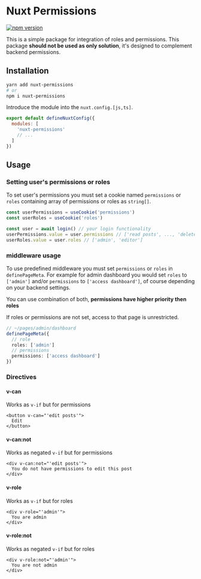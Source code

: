 # Nuxt Permissions

[![npm version](https://badge.fury.io/js/nuxt-permissions.svg)](https://badge.fury.io/js/nuxt-permissions)

This is a simple package for integration of roles and permissions.
This package **should not be used as only solution**, it's designed to complement backend permissions.

## Installation

```bash
yarn add nuxt-permissions
# or
npm i nuxt-permissions
```

Introduce the module into the `nuxt.config.[js,ts]`.

```js
export default defineNuxtConfig({
  modules: [
    'nuxt-permissions'
    // ...
  ]
})
```

## Usage

### Setting user's permissions or roles

To set user's permissions you must set a cookie named `permissions` or `roles` containing array of permissions or roles as `string[]`.

```ts
const userPermissions = useCookie('permissions')
const userRoles = useCookie('roles')

const user = await login() // your login functionality
userPermissions.value = user.permissions // ['read posts', ..., 'delete posts']
userRoles.value = user.roles // ['admin', 'editor']
```

### middleware usage

To use predefined middleware you must set `permissions` or `roles` in `definePageMeta`. For example for admin dashboard you would set `roles` to `['admin']` and/or `permissions` to `['access dashboard']`, of course depending on your backend settings.

You can use combination of both, **permissions have higher priority then roles**

If roles or permissions are not set, access to that page is unrestricted.

```ts
// ~/pages/admin/dashboard
definePageMeta({
  // role
  roles: ['admin']
  // permissions
  permissions: ['access dashboard']
})
```

### Directives

#### v-can

Works as `v-if` but for permissions

```vue
<button v-can="'edit posts'">
  Edit
</button>
```

#### v-can:not

Works as negated `v-if` but for permissions

```vue
<div v-can:not="'edit posts'">
  You do not have permissions to edit this post
</div>
```

#### v-role

Works as `v-if` but for roles

```vue
<div v-role="'admin'">
  You are admin
</div>
```

#### v-role:not

Works as negated `v-if` but for roles

```vue
<div v-role:not="'admin'">
  You are not admin
</div>
```
